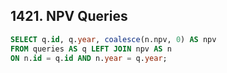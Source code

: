 ## 1421. NPV Queries
~~~SQL
SELECT q.id, q.year, coalesce(n.npv, 0) AS npv
FROM queries AS q LEFT JOIN npv AS n
ON n.id = q.id AND n.year = q.year;
~~~
